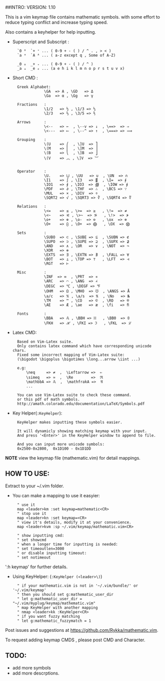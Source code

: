 ##INTRO:
VERSION: 1.10

This is a vim keymap file contains mathematic symbols.
with some effort to reduce typing conflict and increase typing speed.

Also contains a keyhelper for help inputting.


- Superscript and Subscript :

        `0 ⁰  `+ ⁺ ... ( 0-9 + - ( ) / ^ . , > < )
        `a ᵃ  `A ᴬ ... ( a-z except q , Some of A-Z)

        _0 ₀  _+ ₊ ... ( 0-9 + - ( ) / ^ )
        _a ₐ  _e ₑ ... (a e h i k l m n o p r s t u v x)


- Short CMD  :

        Greek Alphabet:
                    \GA  => Α , \GD   => Δ
                    \Ga  => α , \Gg   => γ

        Fractions   :
                    \1/2   => ½ , \1/3 => ⅓
                    \2/3   => ⅔ , \3/5 => ⅗

        Arrows      :
                    \<--   => ←  , \--v => ↓  , \==>  => ⇒
                    \<---  => ⟵  , \--^ => ↑  , \===> => ⟹

        Grouping    : 
                    \(U    => ⎛  , \]U  => ⎤
                    \(M    => ⎜  , \]M  => ⎥
                    \(B    => ⎝  , \]B  => ⎦
                    \(V    => ︵ , \]V  => ︺


        Operator    :
                    \U.    => ⨃ , \UU   => ∪  , \UN  => ∩
                    \I1    => ∫ , \I3   => ∭  , \I=  => ⨎
                    \IO1   => ∮ , \IO3  => ∰  , \IOW => ∳
                    \PDF   => ∂ , \THF  => ∴  , \BCS => ∵
                    \MUL   => × , \DIV  => ÷
                    \SQRT2 => √ , \SQRT3 => ∛ , \SQRT4 => ∜

        Relations   : 
                    \<=    => ≤ , \>=  => ≥   , \!=  => ≠
                    \<~    => ⪝ , \>~  => ⪞   , \!>  => ≯
                    \o+    => ⊕ , \o-  => ⊖   , \ox  => ⊗
                    \O+    => ⨀ , \O+  => ⨁   , \OX  => ⨂

        Sets        :
                    \SUBO  => ⊂ , \SUBE => ⊆  , \SUBN => ⊄
                    \SUPO  => ⊃ , \SUPE => ⊇  , \SUPX => ⊉
                    \AND   => ∧ , \OR   => ∨  , \NOT  => ¬
                    \XOR   => ⊕
                    \EXTS  => ∃ , \EXTN => ∄  , \FALL => ∀
                    \BOT   => ⊥ , \TOP => ⊤   , \LFT  => ⊣
                    \RGT   => ⊢

        Misc        :
                    \INF  => ∞  , \PRT  => ∝
                    \ARC   => ⌒ , \ANG  => ∠
                    \DEGC  => ℃ , \DEGF => ℉
                    \OHM   => Ω , \MHO  => ℧  , \ANGS => Å
                    \a/c   => ℀ , \a/s  => ℁  , \No   => №
                    \TM    => ™ , \CO   => ©  , \RO   => ®
                    \AE    => Æ , \ae   => æ  , \fi   => ﬁ

        Fonts       :
                    \BBA   => 𝔸 , \BBH => ℍ   , \BB0  => 𝟘
                    \FKH   => ℋ , \FKI => ℑ   , \FKL  => ℒ


- Latex CMD:

        Based on Vim-Latex suite.
        Only contains latex command which have corresponding unicode chars.
        Fixed some incorrect mapping of Vim-Latex suite:
        (\bigodot \bigoplus \bigotimes \long...arrow \iint ...)

        e.g: 
            \neq     => ≠  ,  \Leftarrow =>  ⇐
            \simeq   => ≃  ,  \Re        =>  ℜ
            \mathbbA => 𝔸  ,  \mathfrakA =>  𝔄
            ...

        You can use Vim-Latex suite to check these command.
        or this pdf of math symbols.
        http://amath.colorado.edu/documentation/LaTeX/Symbols.pdf 

- Key Helper(`:KeyHelper`):

        KeyHelper makes inputting these symbols easier.

        It will dynamicly showing matching keymap with your input.
        And press '<Enter>' in the KeyHelper window to append to file.

        And you can input more unicode symbols:
        0x2500-0x2800,  0x1D100 - 0x1D1DD
    

**NOTE** view the keymap file (mathematic.vim) for detail mappings.

## HOW TO USE:

Extract to your ~/.vim folder.

- You can make a mapping to use it easyier:
   
        " use it
        map <leader>km :set keymap=mathematic<CR>
        " stop use it
        map <leader>kn :set keymap=<CR>
        " view it's details, modify it at your convenience.
        map <leader>kvm :sp ~/.vim/keymap/mathematic.vim<CR>
    
        " show inputting cmd:
        " set showcmd
        " when a longer time for inputting is needed:
        " set timeoutlen=3000
        " or disable inputting timeout:
        " set notimeout

':h keymap' for further details.


- Using KeyHelper: (`:KeyHelper (<leader>\)`)

        " if your mathematic.vim is not in '~/.vim/bundle/' or '~/.vim/keymap'
        " then you should set g:mathematic_user_dir
        " let g:mathematic_user_dir = "~/.vim/myplug/keymap/mathematic.vim"
        " map KeyHelper with another mapping
        " nmap <leader>kk :KeyHelper<CR>
        " if you want fuzzy matching
        " let g:mathematic_fuzzymatch = 1

Post issues and suggestions at https://github.com/Rykka/mathematic.vim.

To request adding keymap CMDS , please post CMD and Character.

## TODO:

- add more symbols
- add more descrptions.
